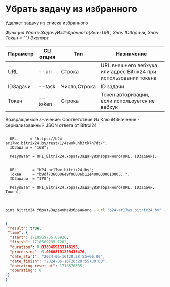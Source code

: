 ﻿---
sidebar_position: 18
---

# Убрать задачу из избранного
 Удаляет задачу из списка избранного


*Функция УбратьЗадачуИзИзбранного(Знач URL, Знач IDЗадачи, Знач Токен = "") Экспорт*

  | Параметр | CLI опция | Тип | Назначение |
  |-|-|-|-|
  | URL | --url | Строка | URL внешнего вебхука или адрес Bitrix24 при использовании токена |
  | IDЗадачи | --task | Число,Строка | ID задачи |
  | Токен | --token | Строка | Токен авторизации, если используется не вебхук |

  
  Возвращаемое значение:   Соответствие Из КлючИЗначение - сериализованный JSON ответа от Bitrxi24

```bsl title="Пример кода"
	
  URL      = "https://b24-ar17wx.bitrix24.by/rest/1/4swokunb3tk7h7dt/";
  IDЗадачи = "168";
  
  Результат = OPI_Bitrix24.УбратьЗадачуИзИзбранного(URL, IDЗадачи);
  
  
  URL       = "b24-ar17wx.bitrix24.by";
  Токен     = "b9df7366006e9f06006b12e400000001000...";
  IDЗадачи  = "170";
  
  Результат = OPI_Bitrix24.УбратьЗадачуИзИзбранного(URL, IDЗадачи, Токен);
	
```

```sh title="Пример команды CLI"
    
oint bitrix24 УбратьЗадачуИзИзбранного --url "b24-ar17wx.bitrix24.by" --task "170" --token "b9df7366006e9f06006b12e400000001000..."

```


```json title="Результат"

{
 "result": true,
 "time": {
  "start": 1718569735.08926,
  "finish": 1718569735.1282,
  "duration": 0.0389459133148193,
  "processing": 0.00808191299438476,
  "date_start": "2024-06-16T20:28:55+00:00",
  "date_finish": "2024-06-16T20:28:55+00:00",
  "operating_reset_at": 1718570335,
  "operating": 0
 }
}

```
